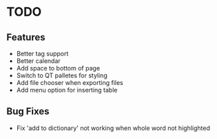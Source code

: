 # TODO
## Features
- Better tag support
- Better calendar
- Add space to bottom of page
- Switch to QT palletes for styling
- Add file chooser when exporting files
- Add menu option for inserting table

## Bug Fixes
- Fix 'add to dictionary' not working when whole word not highlighted
